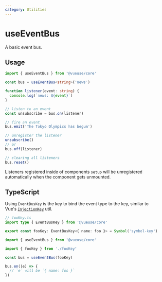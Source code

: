 ```yaml
---
category: Utilities
---
```


# useEventBus

A basic event bus.

## Usage

```ts twoslash
import { useEventBus } from '@vueuse/core'

const bus = useEventBus<string>('news')

function listener(event: string) {
  console.log(`news: ${event}`)
}

// listen to an event
const unsubscribe = bus.on(listener)

// fire an event
bus.emit('The Tokyo Olympics has begun')

// unregister the listener
unsubscribe()
// or
bus.off(listener)

// clearing all listeners
bus.reset()
```

Listeners registered inside of components `setup` will be unregistered automatically when the component gets unmounted.

## TypeScript

Using `EventBusKey` is the key to bind the event type to the key, similar to Vue's [`InjectionKey`](https://antfu.me/posts/typed-provide-and-inject-in-vue) util.

```ts
// fooKey.ts
import type { EventBusKey } from '@vueuse/core'

export const fooKey: EventBusKey<{ name: foo }> = Symbol('symbol-key')
```

```ts
import { useEventBus } from '@vueuse/core'

import { fooKey } from './fooKey'

const bus = useEventBus(fooKey)

bus.on((e) => {
  // `e` will be `{ name: foo }`
})
```
